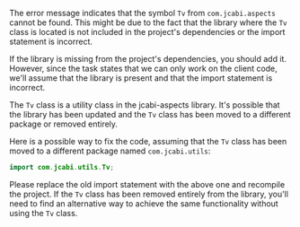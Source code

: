 The error message indicates that the symbol `Tv` from `com.jcabi.aspects` cannot be found. This might be due to the fact that the library where the `Tv` class is located is not included in the project's dependencies or the import statement is incorrect.

If the library is missing from the project's dependencies, you should add it. However, since the task states that we can only work on the client code, we'll assume that the library is present and that the import statement is incorrect.

The `Tv` class is a utility class in the jcabi-aspects library. It's possible that the library has been updated and the `Tv` class has been moved to a different package or removed entirely.

Here is a possible way to fix the code, assuming that the `Tv` class has been moved to a different package named `com.jcabi.utils`:

```java
import com.jcabi.utils.Tv;
```

Please replace the old import statement with the above one and recompile the project. If the `Tv` class has been removed entirely from the library, you'll need to find an alternative way to achieve the same functionality without using the `Tv` class.